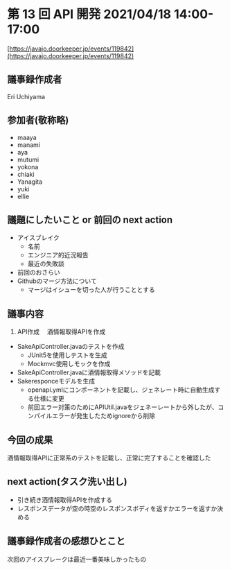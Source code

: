 # 第 13 回 API 開発 2021/04/18 14:00-17:00

[https://javajo.doorkeeper.jp/events/119842](https://javajo.doorkeeper.jp/events/119842)

## 議事録作成者
Eri Uchiyama


## 参加者(敬称略)
- maaya
- manami
- aya
- mutumi
- yokona
- chiaki
- Yanagita
- yuki
- ellie

## 議題にしたいこと or 前回の next action

- アイスブレイク
  - 名前
  - エンジニア的近況報告
  - 最近の失敗談
- 前回のおさらい
- Githubのマージ方法について
  - マージはイシューを切った人が行うこととする
 
 
## 議事内容
1. API作成
　酒情報取得APIを作成
 
- SakeApiController.javaのテストを作成
    - JUnit5を使用しテストを生成
    - Mockmvc使用しモックを作成
- SakeApiController.javaに酒情報取得メソッドを記載
- Sakeresponceモデルを生成
    - openapi.ymlにコンポーネントを記載し、ジェネレート時に自動生成する仕様に変更
    - 前回エラー対策のためにAPIUtil.javaをジェネーレートから外したが、コンパイルエラーが発生したためignoreから削除

## 今回の成果
酒情報取得APIに正常系のテストを記載し、正常に完了することを確認した

## next action(タスク洗い出し)
- 引き続き酒情報取得APIを作成する
- レスポンスデータが空の時空のレスポンスボディを返すかエラーを返すか決める

## 議事録作成者の感想ひとこと
次回のアイスプレークは最近一番美味しかったもの
